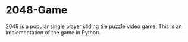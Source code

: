 # 2048-Game
2048 is a popular single player sliding tile puzzle video game. This is an implementation of the game in Python.
